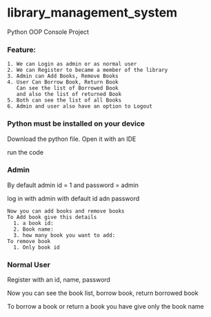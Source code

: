 # library_management_system
Python OOP Console Project
### Feature:
    1. We can Login as admin or as normal user
    2. We can Register to became a member of the library
    3. Admin can Add Books, Remove Books
    4. User Can Borrow Book, Return Book
       Can see the list of Borrowed Book
       and also the list of returned Book
    5. Both can see the list of all Books
    6. Admin and user also have an option to Logout
### Python must be installed on your device
  Download the python file. Open it with an IDE
  
  run the code

### Admin

  By default admin id = 1 and password = admin

  
  log in with admin with default id adn password
  
    Now you can add books and remove books
    To Add book give this details
      1. a book id: 
      2. Book name:
      3. how many book you want to add: 
    To remove book
      1. Only book id
### Normal User
  Register with an id, name, password
  
  Now you can see the book list, borrow book, return borrowed book

  To borrow a book or return a book you have give only the book name
  
